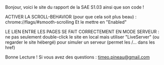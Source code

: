 Bonjour, voici le site du rapport de la SAE S1.03 ainsi que son code !



ACTIVER LA SCROLL-BEHAVIOR (pour que cela soit plus beau) :
chrome://flags/#smooth-scrolling
Et le mettre en "Enabled"



LE LIEN ENTRE LES PAGES SE FAIT CORRECTEMENT EN MODE SERVEUR :
ne pas seulement double-click le site en local mais utiliser "LiveServer" (ou regarder le site hébergé)
pour simuler un serveur (permet les /... dans les href)

Bonne Lecture ! Si vous avez des questions : timeo.pineau@gmail.com
